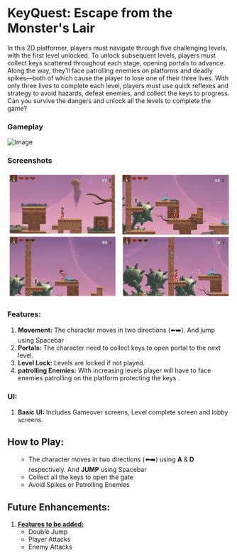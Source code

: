 # KeyQuest: Escape from the Monster's Lair
In this 2D platformer, players must navigate through five challenging levels, with the first level unlocked. To unlock subsequent levels, players must collect keys scattered throughout each stage, opening portals to advance. Along the way, they’ll face patrolling enemies on platforms and deadly spikes—both of which cause the player to lose one of their three lives. With only three lives to complete each level, players must use quick reflexes and strategy to avoid hazards, defeat enemies, and collect the keys to progress. Can you survive the dangers and unlock all the levels to complete the game?

### Gameplay

![Image](https://github.com/Imran1720/KeyQuest-Escape-from-the-Monster-s-Lair/blob/e8b83eeb79eb8793b0c40ae194edd59161753370/Attachments/Gameplay.gif)
### Screenshots

![Image](https://github.com/Imran1720/KeyQuest-Escape-from-the-Monster-s-Lair/blob/73da2da67da0289f7613bd634ebe79c3ca80e108/Attachments/Screenshots.png)


### Features:
<ol>
<li><b>Movement:</b> The character moves in two directions (⬅️➡️). And jump using Spacebar</li>
<li><b>Portals:</b> The character need to collect keys to open portal to the next level.</li>
<li><b>Level Lock:</b> Levels are locked if not played.</li>
<li><b>patrolling Enemies:</b> With increasing levels player will have to face enemies patrolling on the platform protecting the keys .</li>

</ol>

### UI:
<ol>
<li><b>Basic UI:</b> Includes Gameover screens, Level complete screen and lobby screens.</li>
</ol>

## How to Play:
<ol>
    <ul>
      <li>The character moves in two directions (⬅️➡️) using <b>A</b> & <b>D</b> respectively. And <b>JUMP</b> using Spacebar</li>
         <li> Collect all the keys to open the gate</li></li>
         <li>Avoid Spikes or Patrolling Enemies</li>
    </ul>
</ol>

## Future Enhancements:
<ol>
    <li><b><u>Features to be added:</u></b>
    <ul>
        <li>Double Jump</li>
        <li>Player Attacks</li>
        <li>Enemy Attacks</li>
    </ul></li>
</ol>
